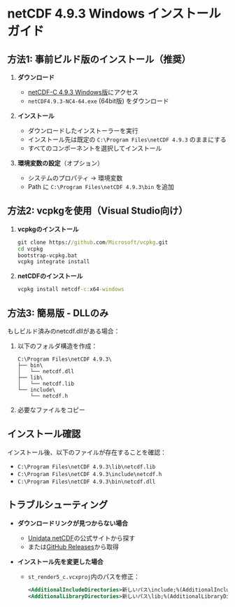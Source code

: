 # netCDF 4.9.3 Windows インストールガイド

## 方法1: 事前ビルド版のインストール（推奨）

1. **ダウンロード**
   - [netCDF-C 4.9.3 Windows版](https://downloads.unidata.ucar.edu/netcdf-c/4.9.3/)にアクセス
   - `netCDF4.9.3-NC4-64.exe` (64bit版) をダウンロード

2. **インストール**
   - ダウンロードしたインストーラーを実行
   - インストール先は既定の `C:\Program Files\netCDF 4.9.3` のままにする
   - すべてのコンポーネントを選択してインストール

3. **環境変数の設定**（オプション）
   - システムのプロパティ → 環境変数
   - Path に `C:\Program Files\netCDF 4.9.3\bin` を追加

## 方法2: vcpkgを使用（Visual Studio向け）

1. **vcpkgのインストール**
   ```cmd
   git clone https://github.com/Microsoft/vcpkg.git
   cd vcpkg
   bootstrap-vcpkg.bat
   vcpkg integrate install
   ```

2. **netCDFのインストール**
   ```cmd
   vcpkg install netcdf-c:x64-windows
   ```

## 方法3: 簡易版 - DLLのみ

もしビルド済みのnetcdf.dllがある場合：

1. 以下のフォルダ構造を作成：
   ```
   C:\Program Files\netCDF 4.9.3\
   ├── bin\
   │   └── netcdf.dll
   ├── lib\
   │   └── netcdf.lib
   └── include\
       └── netcdf.h
   ```

2. 必要なファイルをコピー

## インストール確認

インストール後、以下のファイルが存在することを確認：
- `C:\Program Files\netCDF 4.9.3\lib\netcdf.lib`
- `C:\Program Files\netCDF 4.9.3\include\netcdf.h`
- `C:\Program Files\netCDF 4.9.3\bin\netcdf.dll`

## トラブルシューティング

- **ダウンロードリンクが見つからない場合**
  - [Unidata netCDF](https://www.unidata.ucar.edu/software/netcdf/)の公式サイトから探す
  - または[GitHub Releases](https://github.com/Unidata/netcdf-c/releases)から取得

- **インストール先を変更した場合**
  - `st_render5_c.vcxproj`内のパスを修正：
    ```xml
    <AdditionalIncludeDirectories>新しいパス\include;%(AdditionalIncludeDirectories)</AdditionalIncludeDirectories>
    <AdditionalLibraryDirectories>新しいパス\lib;%(AdditionalLibraryDirectories)</AdditionalLibraryDirectories>
    ```